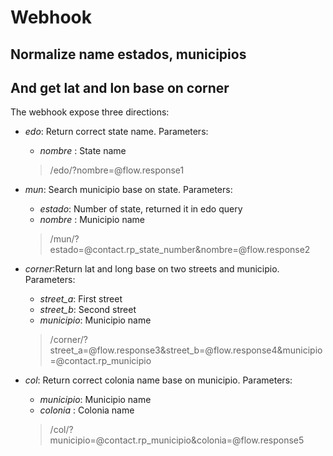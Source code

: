 # Webhook
## Normalize name estados, municipios 
## And get lat and lon base on corner

The webhook expose three directions:
* *_edo_*: Return correct state name. Parameters: 
  * _nombre_ : State name
  > /edo/?nombre=@flow.response1
* *_mun_*: Search municipio base on state. Parameters: 
  * _estado_: Number of state, returned it in edo query
  * _nombre_ : Municipio name
  > /mun/?estado=@contact.rp_state_number&nombre=@flow.response2

* *_corner_*:Return lat and long base on two streets and municipio. Parameters:
  * _street_a_: First street 
  * _street_b_: Second street
  * _municipio_: Municipio name
  > /corner/?street_a=@flow.response3&street_b=@flow.response4&municipio=@contact.rp_municipio

* *_col_*: Return correct colonia name base on municipio. Parameters:
  * _municipio_: Municipio name
  * _colonia_ : Colonia name
  > /col/?municipio=@contact.rp_municipio&colonia=@flow.response5
